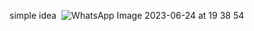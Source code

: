 simple idea
​
![WhatsApp Image 2023-06-24 at 19 38 54](https://user-images.githubusercontent.com/73538974/248485950-78defd96-e572-4d6b-b26c-11749543025e.jpg)
​